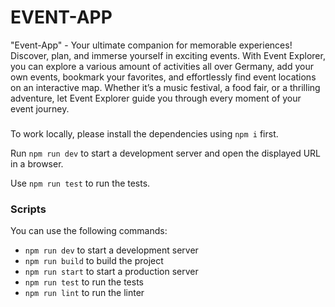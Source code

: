 # EVENT-APP

"Event-App" - Your ultimate companion for memorable experiences! Discover, plan, and immerse yourself in exciting events. With Event Explorer, you can explore a various amount of activities all over Germany, add your own events, bookmark your favorites, and effortlessly find event locations on an interactive map. Whether it’s a music festival, a food fair, or a thrilling adventure, let Event Explorer guide you through every moment of your event journey.

### 

To work locally, please install the dependencies using `npm i` first.

Run `npm run dev` to start a development server and open the displayed URL in a browser.

Use `npm run test` to run the tests.

### Scripts

You can use the following commands:

- `npm run dev` to start a development server
- `npm run build` to build the project
- `npm run start` to start a production server
- `npm run test` to run the tests
- `npm run lint` to run the linter
